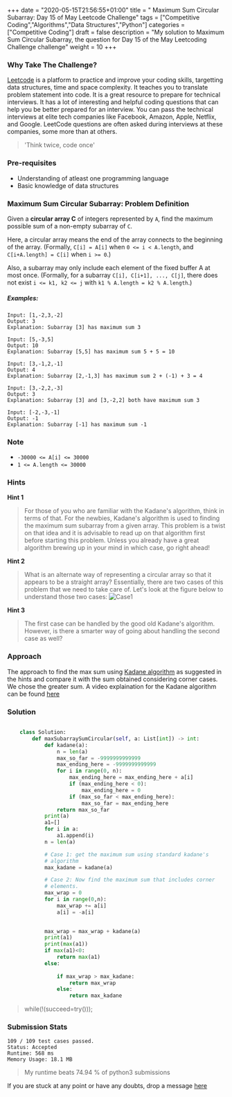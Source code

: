 +++
date = "2020-05-15T21:56:55+01:00"
title = " Maximum Sum Circular Subarray: Day 15 of May Leetcode Challenge"
tags = ["Competitive Coding","Algorithms","Data Structures","Python"]
categories = ["Competitive Coding"]
draft = false
description = "My solution to Maximum Sum Circular Subarray, the question for Day 15 of the May Leetcoding Challenge challenge"
weight = 10
+++

### Why Take The Challenge?

[Leetcode](https://leetcode.com/) is a platform to practice and improve your coding skills, targetting data structures, time and space complexity. It teaches you to translate problem statement into code. It is a great resource to prepare for technical interviews. It has a lot of interesting and helpful coding questions that can help you be better prepared for an interview. You can pass the technical interviews at elite tech companies like Facebook, Amazon, Apple, Netflix, and Google. LeetCode questions are often asked during interviews at these companies, some more than at others. 

> 'Think twice, code once'

### Pre-requisites
- Understanding of atleast one programming language
- Basic knowledge of data structures

###  Maximum Sum Circular Subarray: Problem Definition

Given a **circular array C** of integers represented by `A`, find the maximum possible sum of a non-empty subarray of `C`.

Here, a circular array means the end of the array connects to the beginning of the array.  (Formally, `C[i] = A[i]` when `0 <= i < A.length`, and `C[i+A.length] = C[i]` when `i >= 0`.)

Also, a subarray may only include each element of the fixed buffer A at most once.  (Formally, for a subarray `C[i], C[i+1], ..., C[j]`, there does not exist `i <= k1, k2 <= j` with `k1 % A.length = k2 % A.length`.)

##### Examples:

    Input: [1,-2,3,-2]
    Output: 3
    Explanation: Subarray [3] has maximum sum 3

    Input: [5,-3,5]
    Output: 10
    Explanation: Subarray [5,5] has maximum sum 5 + 5 = 10

    Input: [3,-1,2,-1]
    Output: 4
    Explanation: Subarray [2,-1,3] has maximum sum 2 + (-1) + 3 = 4
      
    Input: [3,-2,2,-3]
    Output: 3
    Explanation: Subarray [3] and [3,-2,2] both have maximum sum 3

    Input: [-2,-3,-1]
    Output: -1
    Explanation: Subarray [-1] has maximum sum -1

### Note
- `-30000 <= A[i] <= 30000`
- `1 <= A.length <= 30000`

### Hints

**Hint 1**
> For those of you who are familiar with the Kadane's algorithm, think in terms of that. For the newbies, Kadane's algorithm is used to finding the maximum sum subarray from a given array. This problem is a twist on that idea and it is advisable to read up on that algorithm first before starting this problem. Unless you already have a great algorithm brewing up in your mind in which case, go right ahead!

**Hint 2**
> What is an alternate way of representing a circular array so that it appears to be a straight array? Essentially, there are two cases of this problem that we need to take care of. Let's look at the figure below to understand those two cases:
![Case1](/img/circular1.png "Case1")



**Hint 3**
> The first case can be handled by the good old Kadane's algorithm. However, is there a smarter way of going about handling the second case as well?

### Approach

The approach to find the max sum using [Kadane algorithm](https://www.geeksforgeeks.org/largest-sum-contiguous-subarray/) as suggested in the hints and compare it with the sum obtained considering corner cases. We chose the greater sum.
A video explaination for the Kadane algorithm can be found [here](https://www.youtube.com/watch?v=86CQq3pKSUw)

### Solution

``` python    

    class Solution:
        def maxSubarraySumCircular(self, a: List[int]) -> int:
            def kadane(a): 
                n = len(a) 
                max_so_far = -9999999999999
                max_ending_here = -9999999999999
                for i in range(0, n): 
                    max_ending_here = max_ending_here + a[i] 
                    if (max_ending_here < 0): 
                        max_ending_here = 0
                    if (max_so_far < max_ending_here): 
                        max_so_far = max_ending_here 
                return max_so_far 
            print(a)
            a1=[]
            for i in a:
                a1.append(i)
            n = len(a) 

            # Case 1: get the maximum sum using standard kadane's 
            # algorithm 
            max_kadane = kadane(a) 

            # Case 2: Now find the maximum sum that includes corner 
            # elements. 
            max_wrap = 0
            for i in range(0,n): 
                max_wrap += a[i] 
                a[i] = -a[i] 

            
            max_wrap = max_wrap + kadane(a) 
            print(a1)
            print(max(a1))
            if max(a1)<0:
                return max(a1)
            else:
    
                if max_wrap > max_kadane: 
                    return max_wrap 
                else: 
                    return max_kadane             

```


> while(!(succeed=try())); 


### Submission Stats

    109 / 109 test cases passed.
    Status: Accepted
    Runtime: 568 ms
    Memory Usage: 18.1 MB


>My runtime beats 74.94 % of python3 submissions

If you are stuck at any point or have any doubts, drop a message [here](https://www.vrushtimody.me/)